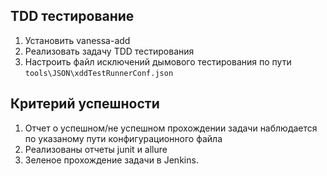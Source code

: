 ## ТDD тестирование

1. Установить vanessa-add
2. Реализовать задачу TDD тестирования
3. Настроить файл исключений дымового тестирования по пути ```tools\JSON\xddTestRunnerConf.json```

## Критерий успешности
1. Отчет о успешном/не успешном прохождении задачи наблюдается по указаному пути конфигурационного файла
2. Реализованы отчеты junit и allure
3. Зеленое прохождение задачи в Jenkins.  
